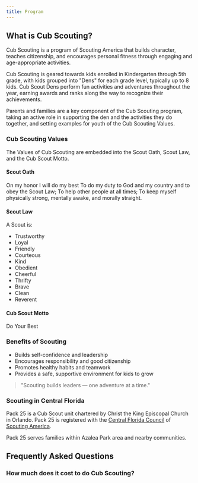 ```yaml
---
title: Program
---
```


## What is Cub Scouting?

Cub Scouting is a program of Scouting America that builds character, teaches citizenship, and encourages personal fitness through engaging and age-appropriate activities.

Cub Scouting is geared towards kids enrolled in Kindergarten through 5th grade, with kids grouped into "Dens" for each grade level, typically up to 8 kids.  Cub Scout Dens perform fun activities and adventures throughout the year, earning awards and ranks along the way to recognize their achievements.

Parents and families are a key component of the Cub Scouting program, taking an active role in supporting the den and the activities they do together, and setting examples for youth of the Cub Scouting Values.

### Cub Scouting Values

The Values of Cub Scouting are embedded into the Scout Oath, Scout Law, and the Cub Scout Motto.

#### Scout Oath

On my honor I will do my best
To do my duty to God and my country and to obey the Scout Law;
To help other people at all times;
To keep myself physically strong, mentally awake, and morally straight.

#### Scout Law

A Scout is:
- Trustworthy
- Loyal
- Friendly
- Courteous
- Kind
- Obedient
- Cheerful
- Thrifty
- Brave
- Clean
- Reverent

#### Cub Scout Motto

Do Your Best

### Benefits of Scouting
- Builds self-confidence and leadership
- Encourages responsibility and good citizenship
- Promotes healthy habits and teamwork
- Provides a safe, supportive environment for kids to grow

> "Scouting builds leaders — one adventure at a time."

### Scouting in Central Florida

Pack 25 is a Cub Scout unit chartered by Christ the King Episcopal Church in Orlando.  Pack 25 is registered with the [Central Florida Council](https://www.cflscouting.org/what-is-cub-scouting/) of [Scouting America](https://www.scouting.org/programs/cub-scouts/).

Pack 25 serves families within Azalea Park area and nearby communities.

## Frequently Asked Questions

### How much does it cost to do Cub Scouting?

